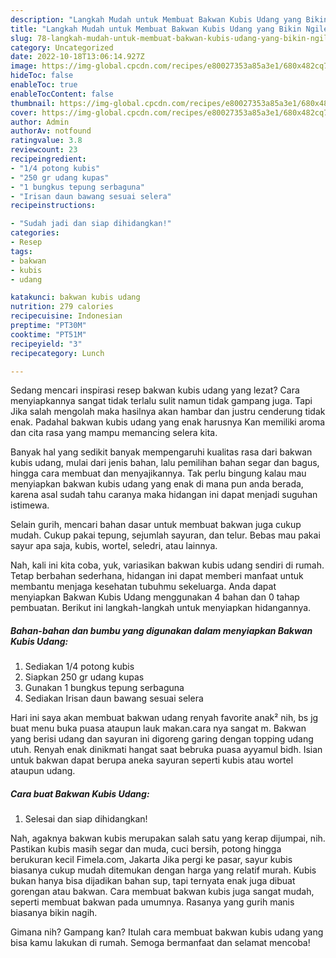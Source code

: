 ```yaml
---
description: "Langkah Mudah untuk Membuat Bakwan Kubis Udang yang Bikin Ngiler, Buat Buka Puasa}"
title: "Langkah Mudah untuk Membuat Bakwan Kubis Udang yang Bikin Ngiler, Buat Buka Puasa}"
slug: 78-langkah-mudah-untuk-membuat-bakwan-kubis-udang-yang-bikin-ngiler-buat-buka-puasa
category: Uncategorized
date: 2022-10-18T13:06:14.927Z
image: https://img-global.cpcdn.com/recipes/e80027353a85a3e1/680x482cq70/bakwan-kubis-udang-foto-resep-utama.jpg
hideToc: false
enableToc: true
enableTocContent: false
thumbnail: https://img-global.cpcdn.com/recipes/e80027353a85a3e1/680x482cq70/bakwan-kubis-udang-foto-resep-utama.jpg
cover: https://img-global.cpcdn.com/recipes/e80027353a85a3e1/680x482cq70/bakwan-kubis-udang-foto-resep-utama.jpg
author: Admin
authorAv: notfound
ratingvalue: 3.8
reviewcount: 23
recipeingredient:
- "1/4 potong kubis"
- "250 gr udang kupas"
- "1 bungkus tepung serbaguna"
- "Irisan daun bawang sesuai selera"
recipeinstructions:

- "Sudah jadi dan siap dihidangkan!"
categories:
- Resep
tags:
- bakwan
- kubis
- udang

katakunci: bakwan kubis udang 
nutrition: 279 calories
recipecuisine: Indonesian
preptime: "PT30M"
cooktime: "PT51M"
recipeyield: "3"
recipecategory: Lunch

---
```



Sedang mencari inspirasi resep bakwan kubis udang yang lezat? Cara menyiapkannya sangat tidak terlalu sulit namun tidak gampang juga. Tapi Jika salah mengolah maka hasilnya akan hambar dan justru cenderung tidak enak. Padahal bakwan kubis udang yang enak harusnya Kan memiliki aroma dan cita rasa yang mampu memancing selera kita.


Banyak hal yang sedikit banyak mempengaruhi kualitas rasa dari bakwan kubis udang, mulai dari jenis bahan, lalu pemilihan bahan segar dan bagus, hingga cara membuat dan menyajikannya. Tak perlu bingung kalau mau menyiapkan bakwan kubis udang yang enak di mana pun anda berada, karena asal sudah tahu caranya maka hidangan ini dapat menjadi suguhan istimewa.

Selain gurih, mencari bahan dasar untuk membuat bakwan juga cukup mudah. Cukup pakai tepung, sejumlah sayuran, dan telur. Bebas mau pakai sayur apa saja, kubis, wortel, seledri, atau lainnya.


Nah, kali ini kita coba, yuk, variasikan bakwan kubis udang sendiri di rumah. Tetap berbahan sederhana, hidangan ini dapat memberi manfaat untuk membantu menjaga kesehatan tubuhmu sekeluarga. Anda dapat menyiapkan Bakwan Kubis Udang menggunakan 4 bahan dan 0 tahap pembuatan. Berikut ini langkah-langkah untuk menyiapkan hidangannya.

<!--inarticleads1-->

##### Bahan-bahan dan bumbu yang digunakan dalam menyiapkan Bakwan Kubis Udang:

1. Sediakan 1/4 potong kubis
1. Siapkan 250 gr udang kupas
1. Gunakan 1 bungkus tepung serbaguna
1. Sediakan Irisan daun bawang sesuai selera


Hari ini saya akan membuat bakwan udang renyah favorite anak² nih, bs jg buat menu buka puasa ataupun lauk makan.cara nya sangat m. Bakwan yang berisi udang dan sayuran ini digoreng garing dengan topping udang utuh. Renyah enak dinikmati hangat saat bebruka puasa ayyamul bidh. Isian untuk bakwan dapat berupa aneka sayuran seperti kubis atau wortel ataupun udang. 

<!--inarticleads2-->

##### Cara buat Bakwan Kubis Udang:


1. Selesai dan siap dihidangkan!

Nah, agaknya bakwan kubis merupakan salah satu yang kerap dijumpai, nih. Pastikan kubis masih segar dan muda, cuci bersih, potong hingga berukuran kecil Fimela.com, Jakarta Jika pergi ke pasar, sayur kubis biasanya cukup mudah ditemukan dengan harga yang relatif murah. Kubis bukan hanya bisa dijadikan bahan sup, tapi ternyata enak juga dibuat gorengan atau bakwan. Cara membuat bakwan kubis juga sangat mudah, seperti membuat bakwan pada umumnya. Rasanya yang gurih manis biasanya bikin nagih. 

Gimana nih? Gampang kan? Itulah cara membuat bakwan kubis udang yang bisa kamu lakukan di rumah. Semoga bermanfaat dan selamat mencoba!
